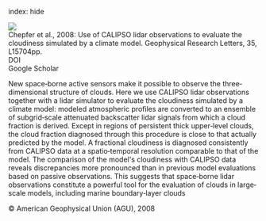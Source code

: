 index: hide

<div class="Citation">
    <div class="Citation-thumb CitationThumb-linked"  data-href="https://doi.org/10.1029/2008gl034207">
      <img src="https://static.claimspace.cloud/climate-study-static/refs/thumbs/7/Chepfer_et_al_2008-thumb.png" />
    </div>

  <div class="Citation-body">
    <div class="Citation-text">Chepfer et al., 2008: Use of CALIPSO lidar observations to evaluate the cloudiness simulated by a climate model. <span class="Article-journal">Geophysical Research Letters, </span><span class="Article-volume">35, </span>L15704pp.</div>
    <div class="Citation-links">
      <div class="CitationLink" data-href="https://doi.org/10.1029/2008gl034207">
        <div class="CitationLink-icon CitationLink-Doi"></div>
        <div class="CitationLink-text">DOI</div>
      </div>
      <div class="CitationLink" data-href="https://scholar.google.com/scholar?q=10.1029/2008gl034207">
        <div class="CitationLink-icon CitationLink-Scholar"></div>
        <div class="CitationLink-text">Google Scholar</div>
      </div>
    </div>
  </div>
</div>

New space‐borne active sensors make it possible to observe the three‐dimensional structure of clouds. Here we use CALIPSO lidar observations together with a lidar simulator to evaluate the cloudiness simulated by a climate model: modeled atmospheric profiles are converted to an ensemble of subgrid‐scale attenuated backscatter lidar signals from which a cloud fraction is derived. Except in regions of persistent thick upper‐level clouds, the cloud fraction diagnosed through this procedure is close to that actually predicted by the model. A fractional cloudiness is diagnosed consistently from CALIPSO data at a spatio‐temporal resolution comparable to that of the model. The comparison of the model's cloudiness with CALIPSO data reveals discrepancies more pronounced than in previous model evaluations based on passive observations. This suggests that space‐borne lidar observations constitute a powerful tool for the evaluation of clouds in large‐scale models, including marine boundary‐layer clouds

<div class="Citation-copy">
&copy; American Geophysical Union (AGU), 2008
</div>